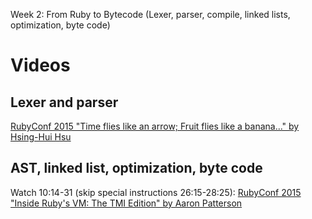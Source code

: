 Week 2: From Ruby to Bytecode (Lexer, parser, compile, linked lists, optimization, byte code)

# Videos

## Lexer and parser
[RubyConf 2015 "Time flies like an arrow; Fruit flies like a banana..." by Hsing-Hui Hsu](https://www.youtube.com/watch?v=lCtzFWAPDP4)


## AST, linked list, optimization, byte code
Watch 10:14-31 (skip special instructions 26:15-28:25): [RubyConf 2015 "Inside Ruby's VM: The TMI Edition" by Aaron Patterson](https://www.youtube.com/watch?v=CT8JSJkymZM)
